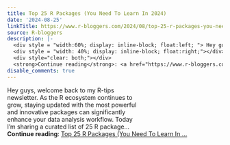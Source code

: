 ```yaml
---
title: Top 25 R Packages (You Need To Learn In 2024)
date: '2024-08-25'
linkTitle: https://www.r-bloggers.com/2024/08/top-25-r-packages-you-need-to-learn-in-2024/
source: R-bloggers
description: |-
  <div style = "width:60%; display: inline-block; float:left; "> Hey guys, welcome back to my R-tips newsletter. As the R ecosystem continues to grow, staying updated with the most powerful and innovative packages can significantly enhance your data analysis workflow. Today I’m sharing a curated list of 25 R package...</div>
  <div style = "width: 40%; display: inline-block; float:right;"></div>
  <div style="clear: both;"></div>
  <strong>Continue reading</strong>: <a href="https://www.r-bloggers.com/2024/08/top-25-r-packages-you-need-to-learn-in-2024/">Top 25 R Packages (You Need To Learn In ...
disable_comments: true
---
```

<div style = "width:60%; display: inline-block; float:left; "> Hey guys, welcome back to my R-tips newsletter. As the R ecosystem continues to grow, staying updated with the most powerful and innovative packages can significantly enhance your data analysis workflow. Today I’m sharing a curated list of 25 R package...</div>
<div style = "width: 40%; display: inline-block; float:right;"></div>
<div style="clear: both;"></div>
<strong>Continue reading</strong>: <a href="https://www.r-bloggers.com/2024/08/top-25-r-packages-you-need-to-learn-in-2024/">Top 25 R Packages (You Need To Learn In ...